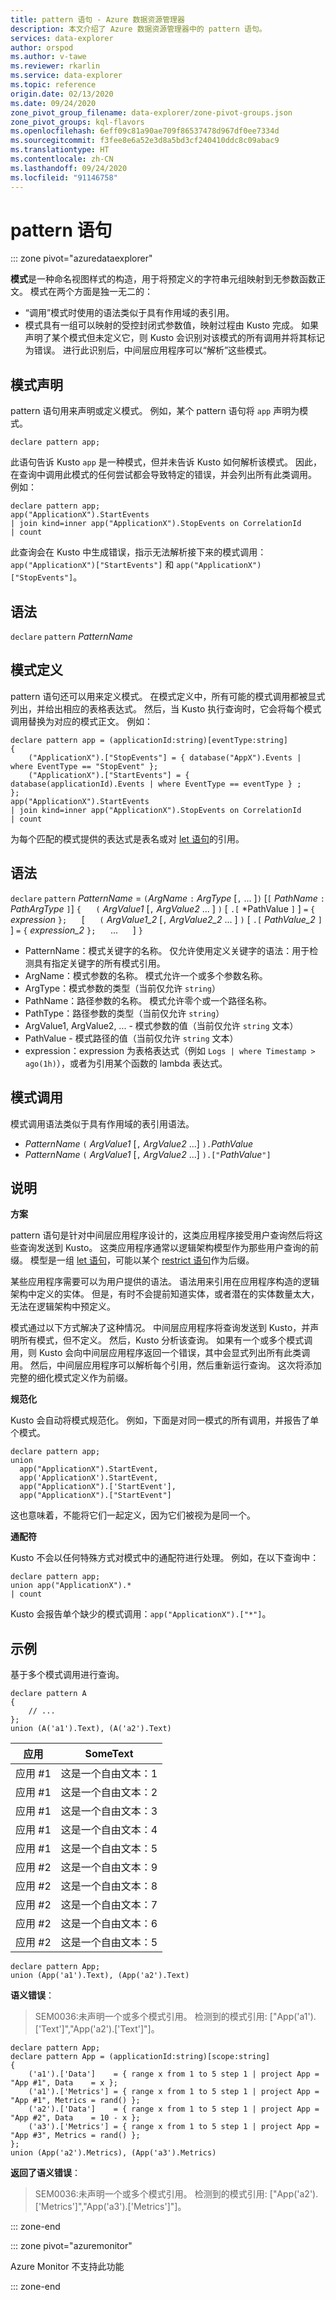 ```yaml
---
title: pattern 语句 - Azure 数据资源管理器
description: 本文介绍了 Azure 数据资源管理器中的 pattern 语句。
services: data-explorer
author: orspod
ms.author: v-tawe
ms.reviewer: rkarlin
ms.service: data-explorer
ms.topic: reference
origin.date: 02/13/2020
ms.date: 09/24/2020
zone_pivot_group_filename: data-explorer/zone-pivot-groups.json
zone_pivot_groups: kql-flavors
ms.openlocfilehash: 6eff09c81a90ae709f86537478d967df0ee7334d
ms.sourcegitcommit: f3fee8e6a52e3d8a5bd3cf240410ddc8c09abac9
ms.translationtype: HT
ms.contentlocale: zh-CN
ms.lasthandoff: 09/24/2020
ms.locfileid: "91146758"
---
```

# <a name="pattern-statement"></a>pattern 语句

::: zone pivot="azuredataexplorer"

**模式**是一种命名视图样式的构造，用于将预定义的字符串元组映射到无参数函数正文。 模式在两个方面是独一无二的：

* “调用”模式时使用的语法类似于具有作用域的表引用。
* 模式具有一组可以映射的受控封闭式参数值，映射过程由 Kusto 完成。 如果声明了某个模式但未定义它，则 Kusto 会识别对该模式的所有调用并将其标记为错误。 进行此识别后，中间层应用程序可以“解析”这些模式。

## <a name="pattern-declaration"></a>模式声明

pattern 语句用来声明或定义模式。
例如，某个 pattern 语句将 `app` 声明为模式。

```kusto
declare pattern app;
```

此语句告诉 Kusto `app` 是一种模式，但并未告诉 Kusto 如何解析该模式。 因此，在查询中调用此模式的任何尝试都会导致特定的错误，并会列出所有此类调用。 例如：

```kusto
declare pattern app;
app("ApplicationX").StartEvents
| join kind=inner app("ApplicationX").StopEvents on CorrelationId
| count
```

此查询会在 Kusto 中生成错误，指示无法解析接下来的模式调用：`app("ApplicationX")["StartEvents"]` 和 `app("ApplicationX")["StopEvents"]`。

## <a name="syntax"></a>语法

`declare` `pattern` *PatternName*

## <a name="pattern-definition"></a>模式定义

pattern 语句还可以用来定义模式。 在模式定义中，所有可能的模式调用都被显式列出，并给出相应的表格表达式。 然后，当 Kusto 执行查询时，它会将每个模式调用替换为对应的模式正文。 例如：

```kusto
declare pattern app = (applicationId:string)[eventType:string]
{
    ("ApplicationX").["StopEvents"] = { database("AppX").Events | where EventType == "StopEvent" };
    ("ApplicationX").["StartEvents"] = { database(applicationId).Events | where EventType == eventType } ;
};
app("ApplicationX").StartEvents
| join kind=inner app("ApplicationX").StopEvents on CorrelationId
| count
```

为每个匹配的模式提供的表达式是表名或对 [let 语句](letstatement.md)的引用。

## <a name="syntax"></a>语法

`declare` `pattern` *PatternName* = `(`*ArgName* `:` *ArgType* [`,` ... ]`)` [`[` *PathName* `:` *PathArgType* `]`] `{`
&nbsp;&nbsp;&nbsp;&nbsp; `(` *ArgValue1* [`,` *ArgValue2* ... ] `)` [ `.[` *PathValue `]` ] `=` `{`  *expression*  `};` &nbsp;&nbsp;&nbsp;&nbsp; [ &nbsp;&nbsp;&nbsp;&nbsp; `(` *ArgValue1_2* [`,` *ArgValue2_2* ... ] `)` [ `.[` *PathValue_2* `]` ] `=` `{`  *expression_2*  `};` &nbsp;&nbsp;&nbsp;&nbsp; ... &nbsp;&nbsp;&nbsp;&nbsp; ] `}`

* PatternName：模式关键字的名称。 仅允许使用定义关键字的语法：用于检测具有指定关键字的所有模式引用。
* ArgName：模式参数的名称。 模式允许一个或多个参数名称。
* ArgType：模式参数的类型（当前仅允许 `string`）
* PathName：路径参数的名称。 模式允许零个或一个路径名称。
* PathType：路径参数的类型（当前仅允许 `string`）
* ArgValue1, ArgValue2, ... - 模式参数的值（当前仅允许 `string` 文本）
* PathValue - 模式路径的值（当前仅允许 `string` 文本）
* expression：expression 为表格表达式（例如 `Logs | where Timestamp > ago(1h)`），或者为引用某个函数的 lambda 表达式。

## <a name="pattern-invocation"></a>模式调用

模式调用语法类似于具有作用域的表引用语法。

* *PatternName* `(` *ArgValue1* [`,` *ArgValue2* ...] `).`*PathValue*
* *PatternName* `(` *ArgValue1* [`,` *ArgValue2* ...] `).["`*PathValue*`"]`

## <a name="notes"></a>说明

**方案**

pattern 语句是针对中间层应用程序设计的，这类应用程序接受用户查询然后将这些查询发送到 Kusto。 这类应用程序通常以逻辑架构模型作为那些用户查询的前缀。 模型是一组 [let 语句](letstatement.md)，可能以某个 [restrict 语句](restrictstatement.md)作为后缀。

某些应用程序需要可以为用户提供的语法。 语法用来引用在应用程序构造的逻辑架构中定义的实体。 但是，有时不会提前知道实体，或者潜在的实体数量太大，无法在逻辑架构中预定义。

模式通过以下方式解决了这种情况。 中间层应用程序将查询发送到 Kusto，并声明所有模式，但不定义。 然后，Kusto 分析该查询。 如果有一个或多个模式调用，则 Kusto 会向中间层应用程序返回一个错误，其中会显式列出所有此类调用。 然后，中间层应用程序可以解析每个引用，然后重新运行查询。 这次将添加完整的细化模式定义作为前缀。

**规范化**

Kusto 会自动将模式规范化。 例如，下面是对同一模式的所有调用，并报告了单个模式。

```kusto
declare pattern app;
union
  app("ApplicationX").StartEvent,
  app('ApplicationX').StartEvent,
  app("ApplicationX").['StartEvent'],
  app("ApplicationX").["StartEvent"]
```

这也意味着，不能将它们一起定义，因为它们被视为是同一个。

**通配符**

Kusto 不会以任何特殊方式对模式中的通配符进行处理。 例如，在以下查询中：

```kusto
declare pattern app;
union app("ApplicationX").*
| count
```

Kusto 会报告单个缺少的模式调用：`app("ApplicationX").["*"]`。

## <a name="examples"></a>示例

基于多个模式调用进行查询。

```kusto
declare pattern A
{
    // ...
};
union (A('a1').Text), (A('a2').Text)
```

|应用|SomeText|
|---|---|
|应用 #1|这是一个自由文本：1|
|应用 #1|这是一个自由文本：2|
|应用 #1|这是一个自由文本：3|
|应用 #1|这是一个自由文本：4|
|应用 #1|这是一个自由文本：5|
|应用 #2|这是一个自由文本：9|
|应用 #2|这是一个自由文本：8|
|应用 #2|这是一个自由文本：7|
|应用 #2|这是一个自由文本：6|
|应用 #2|这是一个自由文本：5|

```kusto
declare pattern App;
union (App('a1').Text), (App('a2').Text)
```

**语义错误**：

> SEM0036:未声明一个或多个模式引用。 检测到的模式引用: ["App('a1').['Text']","App('a2').['Text']"]。

```kusto
declare pattern App;
declare pattern App = (applicationId:string)[scope:string]  
{
    ('a1').['Data']    = { range x from 1 to 5 step 1 | project App = "App #1", Data    = x };
    ('a1').['Metrics'] = { range x from 1 to 5 step 1 | project App = "App #1", Metrics = rand() };
    ('a2').['Data']    = { range x from 1 to 5 step 1 | project App = "App #2", Data    = 10 - x };
    ('a3').['Metrics'] = { range x from 1 to 5 step 1 | project App = "App #3", Metrics = rand() };
};
union (App('a2').Metrics), (App('a3').Metrics) 
```

**返回了语义错误**：

> SEM0036:未声明一个或多个模式引用。 检测到的模式引用: ["App('a2').['Metrics']","App('a3').['Metrics']"]。

::: zone-end

::: zone pivot="azuremonitor"

Azure Monitor 不支持此功能

::: zone-end
